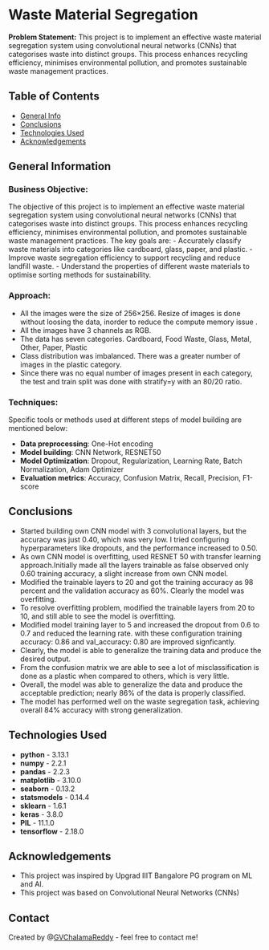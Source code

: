 # Waste Material Segregation
**Problem Statement:** This project is to implement an effective waste material segregation system using convolutional neural networks (CNNs) that categorises waste into distinct groups. This process enhances recycling efficiency, minimises environmental pollution, and promotes sustainable waste management practices.

## Table of Contents
* [General Info](#general-information)
* [Conclusions](#conclusions)
* [Technologies Used](#technologies-used)
* [Acknowledgements](#acknowledgements)

<!-- You can include any other section that is pertinent to your problem -->

## General Information
  ### Business Objective: 
  The objective of this project is to implement an effective waste material segregation system using convolutional neural networks (CNNs) that categorises waste into distinct groups. This process enhances recycling efficiency, minimises environmental pollution, and promotes sustainable waste management practices.
  The key goals are:
    - Accurately classify waste materials into categories like cardboard, glass, paper, and plastic.
    - Improve waste segregation efficiency to support recycling and reduce landfill waste.
    - Understand the properties of different waste materials to optimise sorting methods for sustainability.

  ### Approach:
  - All the images were the size of 256×256. Resize of images is done without loosing the data, inorder to reduce the compute memory issue .
  - All the images have 3 channels as RGB.
  - The data has seven categories. Cardboard, Food Waste, Glass, Metal, Other, Paper, Plastic
  - Class distribution was imbalanced. There was a greater number of images in the plastic category.
  - Since there was no equal number of images present in each category, the test and train split was done with stratify=y with an 80/20 ratio.

 ### Techniques:
 Specific tools or methods used at different steps of model building are mentioned below: 
 -	**Data preprocessing**: One-Hot encoding
 -	**Model building**: CNN Network, RESNET50
 -	**Model Optimization**: Dropout, Regularization, Learning Rate, Batch Normalization, Adam Optimizer
 -	**Evaluation metrics**: Accuracy, Confusion Matrix, Recall, Precision, F1-score

## Conclusions
- Started building own CNN model with 3 convolutional layers, but the accuracy was just 0.40, which was very low. I tried configuring hyperparameters like dropouts, and the performance increased to 0.50.
- As own CNN model is overfitting, used RESNET 50 with transfer learning approach.Initially made all the layers trainable as false observed only 0.60 training accuracy, a slight increase from own CNN model.
- Modified the trainable layers to 20 and got the training accuracy as 98 percent and the validation accuracy as 60%. Clearly the model was overfitting.
- To resolve overfitting problem, modified the trainable layers from 20 to 10, and still able to see the model is overfitting.
- Modified model training layer to 5 and increased the dropout from 0.6 to 0.7 and reduced the learning rate. with these configuration training accuracy: 0.86 and val_accuracy: 0.80 are improved signficantly.
- Clearly, the model is able to generalize the training data and produce the desired output.
- From the confusion matrix we are able to see a lot of misclassification is done as a plastic when compared to others, which is very little.
- Overall, the model was able to generalize the data and produce the acceptable prediction; nearly 86% of the data is properly classified.
- The model has performed well on the waste segregation task, achieving overall 84% accuracy with strong generalization.


## Technologies Used
- **python** - 3.13.1
- **numpy** - 2.2.1
- **pandas** - 2.2.3
- **matplotlib** - 3.10.0
- **seaborn** - 0.13.2
- **statsmodels** - 0.14.4
- **sklearn** - 1.6.1
- **keras** - 3.8.0
- **PIL** - 11.1.0
- **tensorflow** - 2.18.0

## Acknowledgements

- This project was inspired by Upgrad IIIT Bangalore PG program on ML and AI.
- This project was based on Convolutional Neural Networks (CNNs)


## Contact
Created by @[GVChalamaReddy](https://github.com/GVChalamaReddy) - feel free to contact me!
